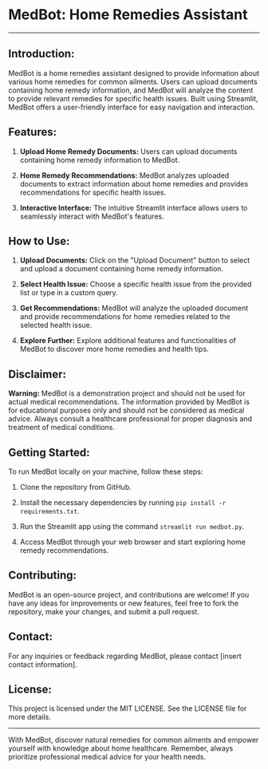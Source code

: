 # MedBot: Home Remedies Assistant

---

## Introduction:

MedBot is a home remedies assistant designed to provide information about various home remedies for common ailments. Users can upload documents containing home remedy information, and MedBot will analyze the content to provide relevant remedies for specific health issues. Built using Streamlit, MedBot offers a user-friendly interface for easy navigation and interaction.

## Features:

1. **Upload Home Remedy Documents:** Users can upload documents containing home remedy information to MedBot.

2. **Home Remedy Recommendations:** MedBot analyzes uploaded documents to extract information about home remedies and provides recommendations for specific health issues.

3. **Interactive Interface:** The intuitive Streamlit interface allows users to seamlessly interact with MedBot's features.

## How to Use:

1. **Upload Documents:** Click on the "Upload Document" button to select and upload a document containing home remedy information.

2. **Select Health Issue:** Choose a specific health issue from the provided list or type in a custom query.

3. **Get Recommendations:** MedBot will analyze the uploaded document and provide recommendations for home remedies related to the selected health issue.

4. **Explore Further:** Explore additional features and functionalities of MedBot to discover more home remedies and health tips.

## Disclaimer:

**Warning:** MedBot is a demonstration project and should not be used for actual medical recommendations. The information provided by MedBot is for educational purposes only and should not be considered as medical advice. Always consult a healthcare professional for proper diagnosis and treatment of medical conditions.

## Getting Started:

To run MedBot locally on your machine, follow these steps:

1. Clone the repository from GitHub.

2. Install the necessary dependencies by running `pip install -r requirements.txt`.

3. Run the Streamlit app using the command `streamlit run medbot.py`.

4. Access MedBot through your web browser and start exploring home remedy recommendations.

## Contributing:

MedBot is an open-source project, and contributions are welcome! If you have any ideas for improvements or new features, feel free to fork the repository, make your changes, and submit a pull request.

## Contact:

For any inquiries or feedback regarding MedBot, please contact [insert contact information].

## License:

This project is licensed under the MIT LICENSE. See the LICENSE file for more details.

---

With MedBot, discover natural remedies for common ailments and empower yourself with knowledge about home healthcare. Remember, always prioritize professional medical advice for your health needs.

